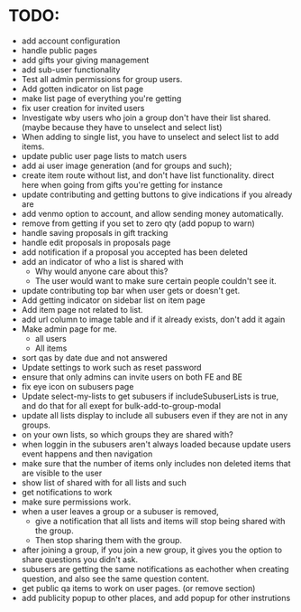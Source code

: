 # TODO:

 - add account configuration
 - handle public pages
 - add gifts your giving management
 - add sub-user functionality
 - Test all admin permissions for group users.
 - Add gotten indicator on list page
 - make list page of everything you're getting
 - fix user creation for invited users
 - Investigate wby users who join a group don't have their list shared. (maybe because they have to unselect and select list)
 - When adding to single list, you have to unselect and select list to add items.
 - update public user page lists to match users
 - add ai user image generation (and for groups and such);
 - create item route without list, and don't have list functionality. direct here when going from gifts you're getting for instance
 - update contributing and getting buttons to give indications if you already are
 - add venmo option to account, and allow sending money automatically.
 - remove from getting if you set to zero qty (add popup to warn)
 - handle saving proposals in gift tracking
 - handle edit proposals in proposals page
 - add notification if a proposal you accepted has been deleted
 - add an indicator of who a list is shared with
   - Why would anyone care about this?
   - The user would want to make sure certain people couldn't see it.
 - update contributing top bar when user gets or doesn't get.
 - Add getting indicator on sidebar list on item page
 - Add item page not related to list.
 - add url column to image table and if it already exists, don't add it again
 - Make admin page for me.
   - all users
   - All items
  - sort qas by date due and not answered
 - Update settings to work such as reset password
  - ensure that only admins can invite users on both FE and BE
  - fix eye icon on subusers page
 - Update select-my-lists to get subusers if includeSubuserLists is true, and do that for all exept for bulk-add-to-group-modal
 - update all lists display to include all subusers even if they are not in any groups.
 - on your own lists, so which groups they are shared with?
 - when loggin in the subusers aren't always loaded because update users event happens and then navigation
 - make sure that the number of items only includes non deleted items that are visible to the user
 - show list of shared with for all lists and such
 - get notifications to work
 - make sure permissions work.
 - when a user leaves a group or a subuser is removed, 
   - give a notification that all lists and items will stop being shared with the group. 
   - Then stop sharing them with the group.
 - after joining a group, if you join a new group, it gives you the option to share questions you didn't ask.
 - subusers are getting the same notifications as eachother when creating question, and also see the same question content.
 - get public qa items to work on user pages. (or remove section)
 - add publicity popup to other places, and add popup for other instrutions
